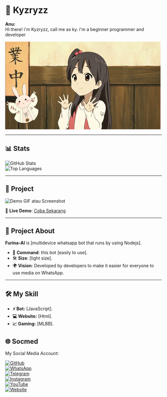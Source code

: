 # 🌟 Kyzryzz

**Anu:**  
Hi there! i'm Kyzryzz, call me as ky. i'm a beginner programmer and developer

![Demo GIF](https://raw.githubusercontent.com/kyzryzz/kyzryzz/main/media.gif)  

---

## 📊 Stats

![GitHub Stats](https://github-readme-stats.vercel.app/api?username=kyzryzz&show_icons=true&theme=radical)  
![Top Languages](https://github-readme-stats.vercel.app/api/top-langs/?username=kyzryzz&layout=compact&theme=radical)  

---

## 📸 Project

![Demo GIF atau Screenshot](https://telegra.ph/file/da63dc919f2260000ea97.jpg)  

🔗 **Live Demo**: [Coba Sekarang](https://chat.whatsapp.com/JXYH7oHexo63nBHp1OWQAd)  

---

## 📖 Project About
**Furina-AI** is [multidevice whatsapp bot that runs by using Nodejs].  

- 🚀 **Command**: this bot [easily to use].  
- 🛠️ **Size**: [light size].  
- 🌍 **Vision**: Developed by developers to make it easier for everyone to use media on WhatsApp.  

---

## 🛠️ My Skill

- **⚡ Bot:** [JavaScript].  
- **💻 Website:** [Html].  
- **📈 Gaming:** [MLBB].  

## 🌐 Socmed

My Social Media Account:  

[![GitHub](https://img.shields.io/badge/GitHub-181717?style=for-the-badge&logo=github&logoColor=white)](https://github.com/kyzryzz)  
[![WhatsApp](https://img.shields.io/badge/WhatsApp-4CAF50?style=for-the-badge&logo=WhatsApp&logoColor=white)](https://whatsapp.com/channel/0029VaRI1OB2P59cTdJKZh3q)  
[![Telegram](https://img.shields.io/badge/Telegram-1DA1F2?style=for-the-badge&logo=telegram&logoColor=white)](https://kyzryzz.t.me)  
[![Instagram](https://img.shields.io/badge/Instagram-E4405F?style=for-the-badge&logo=instagram&logoColor=white)](https://instagram.com/kyz_in_here)  
[![YouTube](https://img.shields.io/badge/YouTube-FF0000?style=for-the-badge&logo=youtube&logoColor=white)](https://youtube.com/always-kyzx)  
[![Website](https://img.shields.io/badge/Website-0A0A0A?style=for-the-badge&logo=wordpress&logoColor=white)](https://www.kyzuuryz.xyz)  
